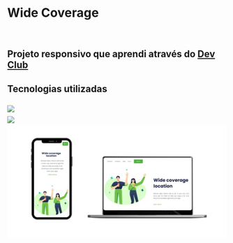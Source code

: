 <h1>Wide Coverage</h1>
<br>
<h2>Projeto responsivo que aprendi através do <a href="https://rodolfomori.com.br/devclub/">Dev Club</a><h2>
  <p>Tecnologias utilizadas</p>
<img src="https://img.shields.io/badge/HTML5-E34F26?style=for-the-badge&logo=html5&logoColor=white" width="70px">
<br>
<img src="https://img.shields.io/badge/CSS3-1572B6?style=for-the-badge&logo=css3&logoColor=white" width="70px">
<br>
  <img src="https://github.com/thalesneumann/wide-coverage/blob/master/mockup-widecoverage.jpg?raw=true">
